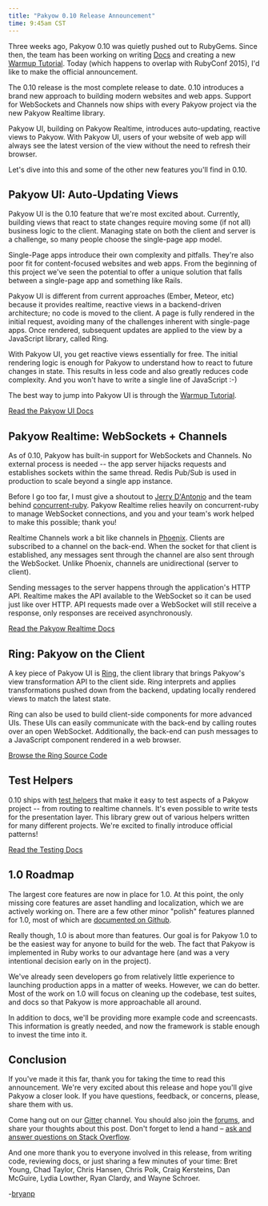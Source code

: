```yaml
---
title: "Pakyow 0.10 Release Announcement"
time: 9:45am CST
---
```


Three weeks ago, Pakyow 0.10 was quietly pushed out to RubyGems. Since then, the
team has been working on writing [Docs](https://www.pakyow.org/docs) and creating a
new [Warmup Tutorial](https://www.pakyow.org/docs/warmup). Today (which happens to
overlap with RubyConf 2015), I'd like to make the official announcement.

The 0.10 release is the most complete release to date. 0.10 introduces a brand
new approach to building modern websites and web apps. Support for WebSockets
and Channels now ships with every Pakyow project via the new Pakyow Realtime
library.

Pakyow UI, building on Pakyow Realtime, introduces auto-updating, reactive views
to Pakyow. With Pakyow UI, users of your website of web app will always see the
latest version of the view without the need to refresh their browser.

Let's dive into this and some of the other new features you'll find in 0.10.

## Pakyow UI: Auto-Updating Views

Pakyow UI is the 0.10 feature that we're most excited about. Currently, building
views that react to state changes require moving some (if not all)  business
logic to the client. Managing state on both the client and server is a
challenge, so many people choose the single-page app model.

Single-Page apps introduce their own complexity and pitfalls. They're also poor
fit for content-focused websites and web apps. From the beginning of this
project we've seen the potential to offer a unique solution that falls between a
single-page app and something like Rails.

Pakyow UI is different from current approaches (Ember, Meteor, etc) because it
provides realtime, reactive views in a backend-driven architecture; no code is
moved to the client. A page is fully rendered in the initial request, avoiding
many of the challenges inherent with single-page apps. Once rendered, subsequent
updates are applied to the view by a JavaScript library, called Ring.

With Pakyow UI, you get reactive views essentially for free. The initial
rendering logic is enough for Pakyow to understand how to react to future
changes in state. This results in less code and also greatly reduces code
complexity. And you won't have to write a single line of JavaScript :-)

The best way to jump into Pakyow UI is through the [Warmup
Tutorial](https://www.pakyow.org/docs/warmup).

[Read the Pakyow UI Docs](https://www.pakyow.org/docs/live-views)

## Pakyow Realtime: WebSockets + Channels

As of 0.10, Pakyow has built-in support for WebSockets and Channels. No external
process is needed -- the app server hijacks requests and establishes sockets
within the same thread. Redis Pub/Sub is used in production to scale beyond a
single app instance.

Before I go too far, I must give a shoutout to [Jerry
D'Antonio](https://twitter.com/jerrydantonio) and the team behind
[concurrent-ruby](https://github.com/ruby-concurrency/concurrent-ruby). Pakyow
Realtime relies heavily on concurrent-ruby to manage WebSocket connections, and
you and your team's work helped to make this possible; thank you!

Realtime Channels work a bit like channels in
[Phoenix](http://www.phoenixframework.org/docs/channels). Clients are subscribed
to a channel on the back-end. When the socket for that client is established,
any messages sent through the channel are also sent through the WebSocket.
Unlike Phoenix, channels are unidirectional (server to client).

Sending messages to the server happens through the application's HTTP API.
Realtime makes the API available to the WebSocket so it can be used just like
over HTTP. API requests made over a WebSocket will still receive a response,
only responses are received asynchronously.

[Read the Pakyow Realtime Docs](https://www.pakyow.org/docs/realtime)

## Ring: Pakyow on the Client

A key piece of Pakyow UI is [Ring](https://github.com/pakyow/ring), the client
library that brings Pakyow's view transformation API to the client side. Ring
interprets and applies transformations pushed down from the backend, updating
locally rendered views to match the latest state.

Ring can also be used to build client-side components for more advanced UIs.
These UIs can easily communicate with the back-end by calling routes over an
open WebSocket. Additionally, the back-end can push messages to a JavaScript
component rendered in a web browser.

[Browse the Ring Source Code](https://github.com/pakyow/ring)

## Test Helpers

0.10 ships with [test
helpers](https://github.com/pakyow/pakyow/tree/master/pakyow-test) that make it
easy to test aspects of a Pakyow project -- from routing to realtime channels.
It's even possible to write tests for the presentation layer. This library grew
out of various helpers written for many different projects. We're excited to
finally introduce official patterns!

[Read the Testing Docs](https://www.pakyow.org/docs/testing)

## 1.0 Roadmap

The largest core features are now in place for 1.0. At this point, the only
missing core features are asset handling and localization, which we are actively
working on. There are a few other minor "polish" features planned for 1.0, most
of which are [documented on
Github](https://github.com/pakyow/pakyow/issues?q=is%3Aopen+is%3Aissue+milestone%3A1.0).

Really though, 1.0 is about more than features. Our goal is for Pakyow 1.0 to be
the easiest way for anyone to build for the web. The fact that Pakyow is
implemented in Ruby works to our advantage here (and was a very intentional
decision early on in the project).

We've already seen developers go from relatively little experience to launching
production apps in a matter of weeks. However, we can do better. Most of the
work on 1.0 will focus on cleaning up the codebase, test suites, and docs so
that Pakyow is more approachable all around.

In addition to docs, we'll be providing more example code and screencasts. This
information is greatly needed, and now the framework is stable enough to invest
the time into it.

## Conclusion

If you've made it this far, thank you for taking the time to read this
announcement. We're very excited about this release and hope you'll give Pakyow
a closer look. If you have questions, feedback, or concerns, please, share them
with us.

Come hang out on our [Gitter](https://gitter.im/pakyow/chat) channel. You should
also join the [forums](http://forums.pakyow.org/), and share your thoughts about
this post. Don't forget to lend a hand – [ask and answer questions on Stack
Overflow](http://stackoverflow.com/questions/tagged/pakyow).

And one more thank you to everyone involved in this release, from writing code,
reviewing docs, or just sharing a few minutes of your time: Bret Young, Chad
Taylor, Chris Hansen, Chris Polk, Craig Kersteins, Dan McGuire, Lydia Lowther,
Ryan Clardy, and Wayne Schroer.

-[bryanp](https://twitter.com/bryanp/)
